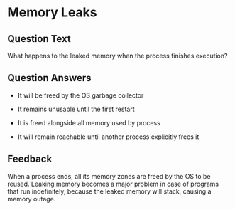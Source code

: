 # Memory Leaks

## Question Text

What happens to the leaked memory when the process finishes execution?

## Question Answers

- It will be freed by the OS garbage collector

- It remains unusable until the first restart

+ It is freed alongside all memory used by process

- It will remain reachable until another process explicitly frees it

## Feedback

When a process ends, all its memory zones are freed by the OS to be reused.
Leaking memory becomes a major problem in case of programs that run indefinitely, because the leaked memory will stack, causing a memory outage.
